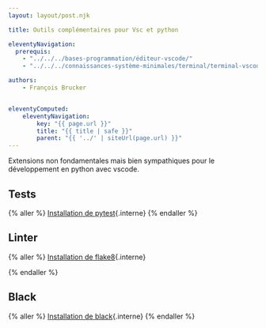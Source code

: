 ```yaml
---
layout: layout/post.njk

title: Outils complémentaires pour Vsc et python

eleventyNavigation:
  prerequis:
    - "../../../bases-programmation/éditeur-vscode/"
    - "../../../connaissances-système-minimales/terminal/terminal-vscode/"

authors:
    - François Brucker


eleventyComputed:
    eleventyNavigation:
        key: "{{ page.url }}"
        title: "{{ title | safe }}"
        parent: "{{ '../' | siteUrl(page.url) }}"
---
```


Extensions non fondamentales mais bien sympathiques pour le développement en python avec vscode.

## <span id="pytest"></span> Tests

{% aller %}
[Installation de pytest](pytest){.interne}
{% endaller %}

## <span id="flake8"></span> Linter

{% aller %}
[Installation de flake8](flake8){.interne}

{% endaller %}

## <span id="black"></span> Black

{% aller %}
[Installation de black](black){.interne}
{% endaller %}
